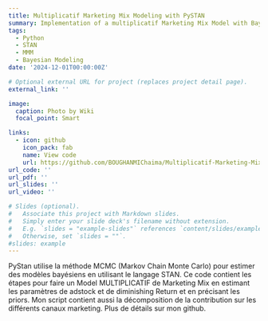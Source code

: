 ```yaml
---
title: Multiplicatif Marketing Mix Modeling with PySTAN
summary: Implementation of a multiplicatif Marketing Mix Model with Bayesian inference.
tags:
  - Python
  - STAN
  - MMM 
  - Bayesian Modeling
date: '2024-12-01T00:00:00Z'

# Optional external URL for project (replaces project detail page).
external_link: ''

image:
  caption: Photo by Wiki
  focal_point: Smart

links:
  - icon: github
    icon_pack: fab
    name: View code
    url: https://github.com/BOUGHANMIChaima/Multiplicatif-Marketing-Mix-Modeling-Implementation
url_code: ''
url_pdf: ''
url_slides: ''
url_video: ''

# Slides (optional).
#   Associate this project with Markdown slides.
#   Simply enter your slide deck's filename without extension.
#   E.g. `slides = "example-slides"` references `content/slides/example-slides.md`.
#   Otherwise, set `slides = ""`.
#slides: example
---
```


PyStan utilise la méthode MCMC (Markov Chain Monte Carlo) pour estimer des modèles bayésiens en utilisant le langage STAN.
Ce code contient les étapes pour faire un Model MULTIPLICATIF de Marketing Mix en estimant les paramètres de adstock et de diminishing Return et en précisant les priors. 
Mon script contient aussi la décomposition de la contribution sur les différents canaux marketing.
Plus de détails sur mon github.
